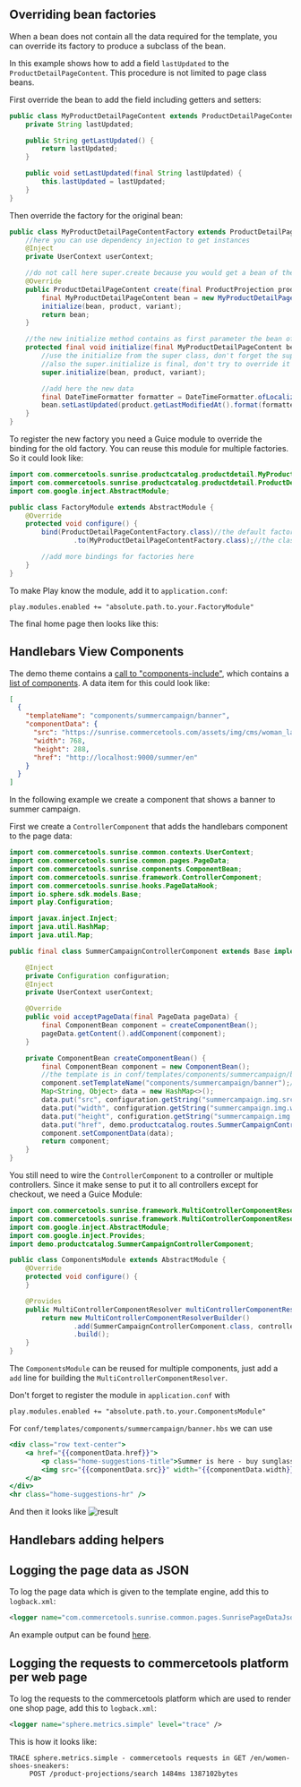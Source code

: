 ## Overriding bean factories

When a bean does not contain all the data required for the template, you can override its factory to produce a subclass of the bean.

In this example shows how to add a field `lastUpdated` to the `ProductDetailPageContent`. This procedure is not limited to page class beans.

First override the bean to add the field including getters and setters:

```java
public class MyProductDetailPageContent extends ProductDetailPageContent {
    private String lastUpdated;

    public String getLastUpdated() {
        return lastUpdated;
    }

    public void setLastUpdated(final String lastUpdated) {
        this.lastUpdated = lastUpdated;
    }
}
```

Then override the factory for the original bean:

```java
public class MyProductDetailPageContentFactory extends ProductDetailPageContentFactory {
    //here you can use dependency injection to get instances
    @Inject
    private UserContext userContext;

    //do not call here super.create because you would get a bean of the original class and not the subclass
    @Override
    public ProductDetailPageContent create(final ProductProjection product, final ProductVariant variant) {
        final MyProductDetailPageContent bean = new MyProductDetailPageContent();
        initialize(bean, product, variant);
        return bean;
    }

    //the new initialize method contains as first parameter the bean of you subclass and then the parameters of the create method
    protected final void initialize(final MyProductDetailPageContent bean, final ProductProjection product, final ProductVariant variant) {
        //use the initialize from the super class, don't forget the super, otherwise you get infinite recursion
        //also the super.initialize is final, don't try to override it
        super.initialize(bean, product, variant);

        //add here the new data
        final DateTimeFormatter formatter = DateTimeFormatter.ofLocalizedDate(FormatStyle.FULL).withLocale(userContext.locale());
        bean.setLastUpdated(product.getLastModifiedAt().format(formatter));
    }
}
```

To register the new factory you need a Guice module to override the binding for the old factory.
You can reuse this module for multiple factories.
So it could look like:

```java
import com.commercetools.sunrise.productcatalog.productdetail.MyProductDetailPageContentFactory;
import com.commercetools.sunrise.productcatalog.productdetail.ProductDetailPageContentFactory;
import com.google.inject.AbstractModule;

public class FactoryModule extends AbstractModule {
    @Override
    protected void configure() {
        bind(ProductDetailPageContentFactory.class)//the default factory class for the creation
                .to(MyProductDetailPageContentFactory.class);//the class you want to use instead

        //add more bindings for factories here
    }
}

```

To make Play know the module, add it to `application.conf`:

```
play.modules.enabled += "absolute.path.to.your.FactoryModule"
```

The final home page then looks like this:



## Handlebars View Components

The demo theme contains a [call to "components-include"](https://github.com/commercetools/commercetools-sunrise-theme/blob/master/input/templates/partials/common/footer.hbs#L1),
which contains a [list of components](https://github.com/commercetools/commercetools-sunrise-theme/blob/master/input/templates/partials/components/components-include.hbs).
A data item for this could look like:

```json
[
  {
    "templateName": "components/summercampaign/banner",
    "componentData": {
      "src": "https://sunrise.commercetools.com/assets/img/cms/woman_large-8to3.jpg",
      "width": 768,
      "height": 288,
      "href": "http://localhost:9000/summer/en"
    }
  }
]
```

In the following example we create a component that shows a banner to summer campaign.

First we create a `ControllerComponent` that adds the handlebars component to the page data:

```java
import com.commercetools.sunrise.common.contexts.UserContext;
import com.commercetools.sunrise.common.pages.PageData;
import com.commercetools.sunrise.components.ComponentBean;
import com.commercetools.sunrise.framework.ControllerComponent;
import com.commercetools.sunrise.hooks.PageDataHook;
import io.sphere.sdk.models.Base;
import play.Configuration;

import javax.inject.Inject;
import java.util.HashMap;
import java.util.Map;

public final class SummerCampaignControllerComponent extends Base implements ControllerComponent, PageDataHook {

    @Inject
    private Configuration configuration;
    @Inject
    private UserContext userContext;

    @Override
    public void acceptPageData(final PageData pageData) {
        final ComponentBean component = createComponentBean();
        pageData.getContent().addComponent(component);
    }

    private ComponentBean createComponentBean() {
        final ComponentBean component = new ComponentBean();
        //the template is in conf/templates/components/summercampaign/banner.hbs or of course your theme
        component.setTemplateName("components/summercampaign/banner");//without .hbs!!!
        Map<String, Object> data = new HashMap<>();
        data.put("src", configuration.getString("summercampaign.img.src"));
        data.put("width", configuration.getString("summercampaign.img.width"));
        data.put("height", configuration.getString("summercampaign.img.height"));
        data.put("href", demo.productcatalog.routes.SummerCampaignController.show(userContext.languageTag()).url());
        component.setComponentData(data);
        return component;
    }
}
```

You still need to wire the `ControllerComponent` to a controller or multiple controllers.
Since it make sense to put it to all controllers except for checkout, we need a Guice Module:

```java
import com.commercetools.sunrise.framework.MultiControllerComponentResolver;
import com.commercetools.sunrise.framework.MultiControllerComponentResolverBuilder;
import com.google.inject.AbstractModule;
import com.google.inject.Provides;
import demo.productcatalog.SummerCampaignControllerComponent;

public class ComponentsModule extends AbstractModule {
    @Override
    protected void configure() {
    }

    @Provides
    public MultiControllerComponentResolver multiControllerComponentResolver() {
        return new MultiControllerComponentResolverBuilder()
                .add(SummerCampaignControllerComponent.class, controller -> !controller.getFrameworkTags().contains("checkout"))
                .build();
    }
}
```

The `ComponentsModule` can be reused for multiple components, just add a `add` line for building the `MultiControllerComponentResolver`.

Don't forget to register the module in `application.conf` with

```
play.modules.enabled += "absolute.path.to.your.ComponentsModule"
```

For `conf/templates/components/summercampaign/banner.hbs` we can use

```handlebars
<div class="row text-center">
    <a href="{{componentData.href}}">
        <p class="home-suggestions-title">Summer is here - buy sunglasses</p>
        <img src="{{componentData.src}}" width="{{componentData.width}}" height="{{componentData.height}}" />
    </a>
</div>
<hr class="home-suggestions-hr" />
```

And then it looks like
![result](documentation-images/summercampaign-sungrasses-home.png)


## Handlebars adding helpers
## Logging the page data as JSON

To log the page data which is given to the template engine, add this to `logback.xml`:

```xml
<logger name="com.commercetools.sunrise.common.pages.SunrisePageDataJson" level="DEBUG" />
```

An example output can be found [here](https://gist.github.com/schleichardt/5e8995bbf8a18f155ae01ceabf9d4765).

## Logging the requests to commercetools platform per web page

To log the requests to the commercetools platform which are used to render one shop page, add this to `logback.xml`:

```xml
<logger name="sphere.metrics.simple" level="trace" />
```

This is how it looks like:

```
TRACE sphere.metrics.simple - commercetools requests in GET /en/women-shoes-sneakers:
     POST /product-projections/search 1484ms 1387102bytes
```